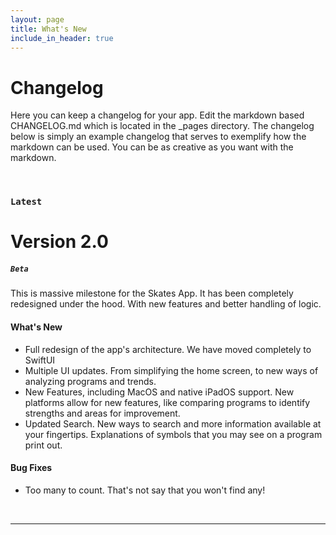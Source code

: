 ```yaml
---
layout: page
title: What's New
include_in_header: true
---
```


# Changelog
Here you can keep a changelog for your app. Edit the markdown based CHANGELOG.md which is located in the _pages directory. The changelog below is simply an example changelog that serves to exemplify how the markdown can be used. You can be as creative as you want with the markdown.

<br>

### `Latest`
# **Version 2.0** 
##### `Beta`
This is massive milestone for the Skates App. It has been completely redesigned under the hood. With new features and better handling of logic.

#### What's New
- Full redesign of the app's architecture. We have moved completely to SwiftUI
- Multiple UI updates. From simplifying the home screen, to new ways of analyzing programs and trends.
- New Features, including MacOS and native iPadOS support. New platforms allow for new features, like comparing programs to identify strengths and areas for improvement.
- Updated Search. New ways to search and more information available at your fingertips. Explanations of symbols that you may see on a program print out.

#### Bug Fixes
- Too many to count. That's not say that you won't find any!

<br>

________
<br>


<br>
